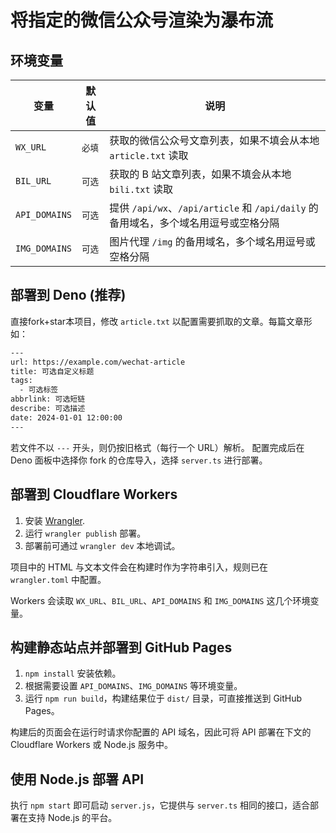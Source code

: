 # 将指定的微信公众号渲染为瀑布流

## 环境变量

| 变量 | 默认值 | 说明 |
| --- | --- | --- |
| `WX_URL` | `必填` | 获取的微信公众号文章列表，如果不填会从本地 `article.txt` 读取 |
| `BIL_URL` | `可选` | 获取的 B 站文章列表，如果不填会从本地 `bili.txt` 读取 |
| `API_DOMAINS` | `可选` | 提供 `/api/wx`、`/api/article` 和 `/api/daily` 的备用域名，多个域名用逗号或空格分隔 |
| `IMG_DOMAINS` | `可选` | 图片代理 `/img` 的备用域名，多个域名用逗号或空格分隔 |

## 部署到 Deno  (推荐)

直接fork+star本项目，修改 `article.txt` 以配置需要抓取的文章。每篇文章形如：

```txt
---
url: https://example.com/wechat-article
title: 可选自定义标题
tags:
  - 可选标签
abbrlink: 可选短链
describe: 可选描述
date: 2024-01-01 12:00:00
---
```

若文件不以 `---` 开头，则仍按旧格式（每行一个 URL）解析。
配置完成后在 Deno 面板中选择你 fork 的仓库导入，选择 `server.ts` 进行部署。

## 部署到 Cloudflare Workers

1. 安装 [Wrangler](https://developers.cloudflare.com/workers/wrangler/).
2. 运行 `wrangler publish` 部署。
3. 部署前可通过 `wrangler dev` 本地调试。

项目中的 HTML 与文本文件会在构建时作为字符串引入，规则已在 `wrangler.toml` 中配置。

Workers 会读取 `WX_URL`、`BIL_URL`、`API_DOMAINS` 和 `IMG_DOMAINS` 这几个环境变量。

## 构建静态站点并部署到 GitHub Pages

1. `npm install` 安装依赖。
2. 根据需要设置 `API_DOMAINS`、`IMG_DOMAINS` 等环境变量。
3. 运行 `npm run build`，构建结果位于 `dist/` 目录，可直接推送到 GitHub Pages。

构建后的页面会在运行时请求你配置的 API 域名，因此可将 API 部署在下文的 Cloudflare Workers 或 Node.js 服务中。

## 使用 Node.js 部署 API

执行 `npm start` 即可启动 `server.js`，它提供与 `server.ts` 相同的接口，适合部署在支持 Node.js 的平台。


